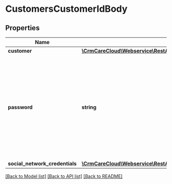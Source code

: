 # CustomersCustomerIdBody

## Properties
Name | Type | Description | Notes
------------ | ------------- | ------------- | -------------
**customer** | [**\CrmCareCloud\Webservice\RestApi\Client\Model\Customer**](Customer.md) |  | 
**password** | **string** | This is the customer’s password. The parameter does not follow the usual PUT request rules. If you do not include it, the password will not change. | [optional] 
**social_network_credentials** | [**\CrmCareCloud\Webservice\RestApi\Client\Model\SocialNetworkCredentials**](SocialNetworkCredentials.md) |  | [optional] 

[[Back to Model list]](../../README.md#documentation-for-models) [[Back to API list]](../../README.md#documentation-for-api-endpoints) [[Back to README]](../../README.md)

